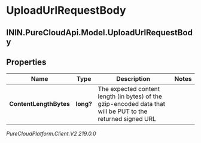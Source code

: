 # UploadUrlRequestBody

## ININ.PureCloudApi.Model.UploadUrlRequestBody

## Properties

|Name | Type | Description | Notes|
|------------ | ------------- | ------------- | -------------|
| **ContentLengthBytes** | **long?** | The expected content length (in bytes) of the gzip-encoded data that will be PUT to the returned signed URL | |



_PureCloudPlatform.Client.V2 219.0.0_
